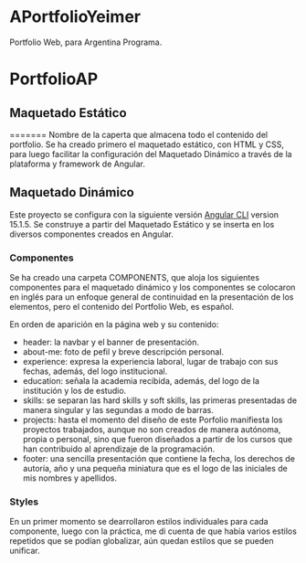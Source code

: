 # APortfolioYeimer
Portfolio Web, para Argentina Programa.

# PortfolioAP

## Maquetado Estático
=======
Nombre de la caperta que almacena todo el contenido del portfolio.
Se ha creado primero el maquetado estático, con HTML y CSS, para luego facilitar la configuración del Maquetado Dinámico a través de la plataforma y framework de Angular.

## Maquetado Dinámico
Este proyecto se configura con la siguiente versión [Angular CLI](https://github.com/angular/angular-cli) version 15.1.5.
Se construye a partir del Maquetado Estático y se inserta en los diversos componentes creados en Angular.

### Componentes
Se ha creado una carpeta COMPONENTS, que aloja los siguientes componentes para el maquetado dinámico y los componentes se colocaron en inglés para un enfoque general de continuidad en la presentación de los elementos, pero el contenido del Portfolio Web, es español.

En orden de aparición en la página web y su contenido:
* header: la navbar y el banner de presentación.
* about-me: foto de pefil y breve descripción personal.
* experience: expresa la experiencia laboral, lugar de trabajo con sus fechas, además, del logo institucional.
* education: señala la academia recibida, además, del logo de la institución y los de estudio.
* skills: se separan las hard skills y soft skills, las primeras presentadas de manera singular y las segundas a modo de barras.
* projects: hasta el momento del diseño de este Porfolio manifiesta los proyectos trabajados, aunque no son creados de manera autónoma, propia o personal, sino que fueron diseñados a partir de los cursos que han contribuido al aprendizaje de la programación.
* footer: una sencilla presentación que contiene la fecha, los derechos de autoría, año y una pequeña miniatura que es el logo de las iniciales de mis nombres y apellidos.

### Styles
En un primer momento se dearrollaron estilos individuales para cada componente, luego con la práctica, me di cuenta de que había varios estilos repetidos que se podían globalizar, aún quedan estilos que se pueden unificar.
